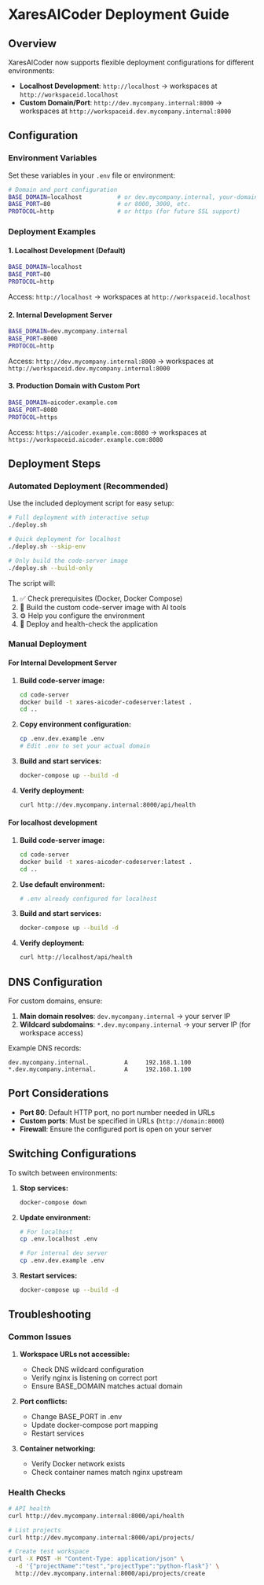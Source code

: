 # XaresAICoder Deployment Guide

## Overview

XaresAICoder now supports flexible deployment configurations for different environments:

- **Localhost Development**: `http://localhost` → workspaces at `http://workspaceid.localhost`
- **Custom Domain/Port**: `http://dev.mycompany.internal:8000` → workspaces at `http://workspaceid.dev.mycompany.internal:8000`

## Configuration

### Environment Variables

Set these variables in your `.env` file or environment:

```bash
# Domain and port configuration
BASE_DOMAIN=localhost          # or dev.mycompany.internal, your-domain.com, etc.
BASE_PORT=80                   # or 8000, 3000, etc.
PROTOCOL=http                  # or https (for future SSL support)
```

### Deployment Examples

#### 1. Localhost Development (Default)
```bash
BASE_DOMAIN=localhost
BASE_PORT=80
PROTOCOL=http
```

Access: `http://localhost` → workspaces at `http://workspaceid.localhost`

#### 2. Internal Development Server
```bash
BASE_DOMAIN=dev.mycompany.internal
BASE_PORT=8000
PROTOCOL=http
```

Access: `http://dev.mycompany.internal:8000` → workspaces at `http://workspaceid.dev.mycompany.internal:8000`

#### 3. Production Domain with Custom Port
```bash
BASE_DOMAIN=aicoder.example.com
BASE_PORT=8080
PROTOCOL=https
```

Access: `https://aicoder.example.com:8080` → workspaces at `https://workspaceid.aicoder.example.com:8080`

## Deployment Steps

### Automated Deployment (Recommended)

Use the included deployment script for easy setup:

```bash
# Full deployment with interactive setup
./deploy.sh

# Quick deployment for localhost
./deploy.sh --skip-env

# Only build the code-server image
./deploy.sh --build-only
```

The script will:
1. ✅ Check prerequisites (Docker, Docker Compose)
2. 🔨 Build the custom code-server image with AI tools
3. ⚙️ Help you configure the environment
4. 🚀 Deploy and health-check the application

### Manual Deployment

#### For Internal Development Server

1. **Build code-server image:**
   ```bash
   cd code-server
   docker build -t xares-aicoder-codeserver:latest .
   cd ..
   ```

2. **Copy environment configuration:**
   ```bash
   cp .env.dev.example .env
   # Edit .env to set your actual domain
   ```

3. **Build and start services:**
   ```bash
   docker-compose up --build -d
   ```

4. **Verify deployment:**
   ```bash
   curl http://dev.mycompany.internal:8000/api/health
   ```

#### For localhost development

1. **Build code-server image:**
   ```bash
   cd code-server
   docker build -t xares-aicoder-codeserver:latest .
   cd ..
   ```

2. **Use default environment:**
   ```bash
   # .env already configured for localhost
   ```

3. **Build and start services:**
   ```bash
   docker-compose up --build -d
   ```

4. **Verify deployment:**
   ```bash
   curl http://localhost/api/health
   ```

## DNS Configuration

For custom domains, ensure:

1. **Main domain resolves**: `dev.mycompany.internal` → your server IP
2. **Wildcard subdomains**: `*.dev.mycompany.internal` → your server IP (for workspace access)

Example DNS records:
```
dev.mycompany.internal.          A     192.168.1.100
*.dev.mycompany.internal.        A     192.168.1.100
```

## Port Considerations

- **Port 80**: Default HTTP port, no port number needed in URLs
- **Custom ports**: Must be specified in URLs (`http://domain:8000`)
- **Firewall**: Ensure the configured port is open on your server

## Switching Configurations

To switch between environments:

1. **Stop services:**
   ```bash
   docker-compose down
   ```

2. **Update environment:**
   ```bash
   # For localhost
   cp .env.localhost .env
   
   # For internal dev server
   cp .env.dev.example .env
   ```

3. **Restart services:**
   ```bash
   docker-compose up --build -d
   ```

## Troubleshooting

### Common Issues

1. **Workspace URLs not accessible:**
   - Check DNS wildcard configuration
   - Verify nginx is listening on correct port
   - Ensure BASE_DOMAIN matches actual domain

2. **Port conflicts:**
   - Change BASE_PORT in .env
   - Update docker-compose port mapping
   - Restart services

3. **Container networking:**
   - Verify Docker network exists
   - Check container names match nginx upstream

### Health Checks

```bash
# API health
curl http://dev.mycompany.internal:8000/api/health

# List projects
curl http://dev.mycompany.internal:8000/api/projects/

# Create test workspace
curl -X POST -H "Content-Type: application/json" \
  -d '{"projectName":"test","projectType":"python-flask"}' \
  http://dev.mycompany.internal:8000/api/projects/create
```